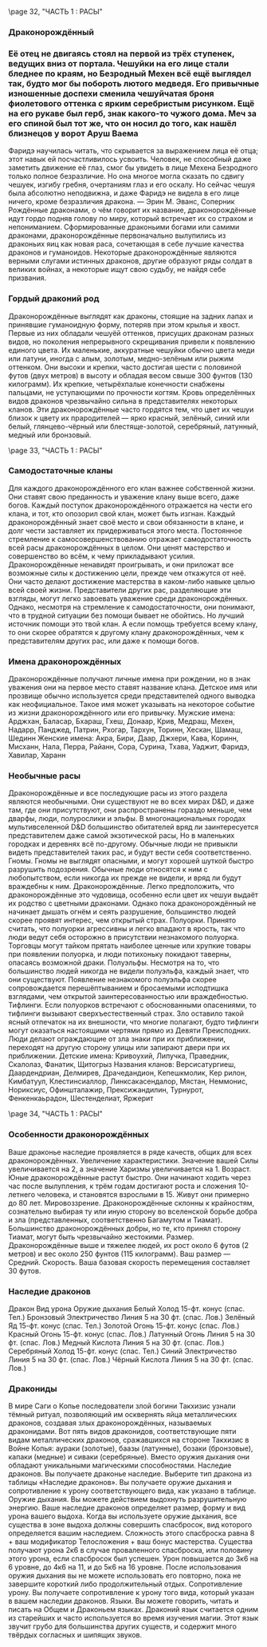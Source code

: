 <!-- TODO: formatting -->

\page 32, "ЧАСТЬ 1 : РАСЫ"
### Драконорождённый

### Её отец не двигаясь стоял на первой из трёх ступенек, ведущих вниз от портала. Чешуйки на его лице стали бледнее по краям, но Безродный Мехен всё ещё выглядел так, будто мог бы побороть лютого медведя. Его привычные изношенные доспехи сменила чешуйчатая броня фиолетового оттенка с ярким серебристым рисунком. Ещё на его рукаве был герб, знак какого-то чужого дома. Меч за его спиной был тот же, что он носил до того, как нашёл близнецов у ворот Аруш Ваема
Фаридэ научилась читать, что скрывается за выражением лица её отца; этот навык ей посчастливилось усвоить. Человек, не способный даже заметить движение её глаз, смог бы увидеть в лице Мехена Безродного только полное безразличие. Но она многое могла сказать по сдвигу чешуек, изгибу гребня, очертаниям глаз и его оскалу.
Но сейчас чешуя была абсолютно неподвижна, и даже Фаридэ не видела в его лице ничего, кроме безразличия дракона.
— Эрин М. Эванс, Соперник
Рождённые драконами, о чём говорит их название, драконорождённые идут гордо подняв голову по миру, который встречает их со страхом и непониманием. Сформированные драконьими богами или самими драконами, драконорождённые первоначально вылупились из драконьих яиц как новая раса, сочетающая в себе лучшие качества драконов и гуманоидов. Некоторые драконорождённые являются верными слугами истинных драконов, другие образуют ряды солдат в великих войнах, а некоторые ищут свою судьбу, не найдя себе призвания.

### Гордый драконий род
Драконорождённые выглядят как драконы, стоящие на задних лапах и принявшие гуманоидную форму, потеряв при этом крылья и хвост. Первые из них обладали чешуёй оттенков, присущих драконам разных видов, но поколения непрерывного скрещивания привели к появлению единого цвета. Их маленькие, аккуратные чешуйки обычно цвета меди или латуни, иногда с алым, золотым, медно-зелёным или рыжим оттенком. Они высоки и крепки, часто достигая шести с половиной футов (двух метров) в высоту и обладая весом свыше 300 фунтов (130 килограмм). Их крепкие, четырёхпалые конечности снабжены пальцами, не уступающими по прочности когтям.
Кровь определённых видов драконов чрезвычайно сильна в представителях некоторых кланов.
Эти драконорождённые часто гордятся тем, что цвет их чешуи близок к цвету их прародителей — ярко красный, зелёный, синий или белый, глянцево-чёрный или блестяще-золотой, серебряный, латунный, медный или бронзовый.

\page 33, "ЧАСТЬ 1 : РАСЫ"
### Самодостаточные кланы
Для каждого драконорождённого его клан важнее собственной жизни. Они ставят свою преданность и уважение клану выше всего, даже богов. Каждый поступок драконорождённого отражается на чести его клана, и тот, кто опозорил свой клан, может быть изгнан. Каждый драконорождённый знает своё место и свои обязанности в клане, и долг чести заставляет их придерживаться этого места.
Постоянное стремление к самосовершенствованию отражает самодостаточность всей расы драконорождённых в целом. Они ценят мастерство и совершенство во всём, к чему прикладывают усилия. Драконорождённые ненавидят проигрывать, и они приложат все возможные силы к достижению цели, прежде чем откажутся от неё. Они часто делают достижение мастерства в каком-либо навыке целью всей своей жизни. Представители других рас, разделяющие эти взгляды, могут легко завоевать уважение среди драконорождённых.
Однако, несмотря на стремление к самодостаточности, они понимают, что в трудной ситуации без помощи бывает не обойтись. Но лучший источник помощи это твой клан. А если помощь требуется всему клану, то они скорее обратятся к другому клану драконорождённых, чем к представителям других рас, или даже к помощи богов.

### Имена драконорождённых
Драконорождённые получают личные имена при рождении, но в знак уважения они на первое место ставят название клана. Детское имя или прозвище обычно используется среди представителей одного выводка как неофициальное. Такое имя может указывать на некоторое событие из жизни драконорождённого или его привычку.
Мужские имена: Арджхан, Баласар, Бхараш, Гхеш,
Донаар, Крив, Медраш, Мехен, Надарр, Панджед, Патрин, Рхогар, Тархун, Торинн, Хескан,
Шамаш, Шединн
Женские имена: Акра, Бири, Даар, Джхери, Кава,
Коринн, Мисханн, Нала, Перра, Райанн, Сора,
Сурина, Тхава, Уаджит, Фаридэ, Хавилар, Харанн

### Необычные расы
Драконорождённые и все последующие расы из этого раздела являются необычными. Они существуют не во всех мирах D&D, и даже там, где они присутствуют, они распространены гораздо меньше, чем дварфы, люди, полурослики и эльфы.
В многонациональных городах мультивселенной D&D большинство обитателей вряд ли заинтересуется представителем даже самой экзотической расы, Но в маленьких городках и деревнях всё по-другому. Обычные люди не привыкли видеть представителей таких рас, и будут вести себя соответственно.
Гномы. Гномы не выглядят опасными, и могут хорошей шуткой быстро разрушить подозрения. Обычные люди относятся к ним с любопытством, если никогда их прежде не видели, и вряд ли будут враждебны к ним.
Драконорождённые. Легко предположить, что драконорождённые это чудовища, особенно если цвет их чешуи выдаёт их родство с цветными драконами. Однако пока драконорождённый не начинает дышать огнём и сеять разрушение, большинство людей скорее проявят интерес, чем открытый страх.
Полуорки. Принято считать, что полуорки агрессивны и легко впадают в ярость, так что люди ведут себя осторожно в присутствии незнакомого полуорка. Торговцы могут тайком прятать наиболее ценные или хрупкие товары при появлении полуорка, и люди потихоньку покидают таверны, опасаясь возможной драки.
Полуэльфы. Несмотря на то, что большинство людей никогда не видели полуэльфа, каждый знает, что они существуют.
Появление незнакомого полуэльфа скорее сопровождается перешёптыванием и бросаемыми исподтишка взглядами, чем открытой заинтересованностью или враждебностью.
Тифлинги. Если полуорков встречают с обоснованными опасениями, то тифлинги вызывают сверхъестественный страх.
Зло оставило такой ясный отпечаток на их внешности, что многие полагают, будто тифлинги могут оказаться настоящими чертями прямо из Девяти Преисподних. Люди делают ограждающие от зла знаки при их приближении, переходят на другую сторону улицы или запирают двери при их приближении.
Детские имена: Кривоухий, Липучка, Праведник,
Скалолаз, Фанатик, Щитогрыз
Названия кланов: Версисатургиеш, Даардендриан,
Делмирев, Драчедандион, Кепешкмолик, Кер рилон, Кимбатуул, Клестинсиаллор, Линксакасендалор, Мястан, Неммонис, Нориксиус, Офиншталажир, Прексижандилин, Турнурот, Фенкенкаьрадон, Шестенделиат, Яржерит

\page 34, "ЧАСТЬ 1 : РАСЫ"
### Особенности драконорождённых
Ваше драконье наследие проявляется в ряде качеств, общих для всех драконорождённых.
Увеличение характеристики. Значение вашей
Силы увеличивается на 2, а значение Харизмы увеличивается на 1.
Возраст. Юные драконорождённые растут быстро. Они начинают ходить через час после вылупления, к трём годам достигают роста и сложения 10-летнего человека, и становятся взрослыми в
15. Живут они примерно до 80 лет.
Мировоззрение. Драконорождённые склонны к крайностям, сознательно выбирая ту или иную сторону во вселенской борьбе добра и зла (представленных, соответственно Багамутом и Тиамат).
Большинство драконорождённых добры, но те, кто принял сторону Тиамат, могут быть чрезвычайно жестокими.
Размер. Драконорождённые выше и тяжелее людей, их рост около 6 футов (2 метров) и вес около 250 фунтов (115 килограмм). Ваш размер —
Средний.
Скорость. Ваша базовая скорость перемещения составляет 30 футов.

### Наследие драконов
Дракон Вид урона Оружие дыхания
Белый Холод 15-фт. конус (спас. Тел.)
Бронзовый Электричество Линия 5 на 30 фт. (спас. Лов.)
Зелёный Яд 15-фт. конус (спас. Тел.)
Золотой Огонь 15-фт. конус (спас. Лов.)
Красный Огонь 15-фт. конус (спас. Лов.)
Латунный Огонь Линия 5 на 30 фт. (спас. Лов.)
Медный Кислота Линия 5 на 30 фт. (спас. Лов.)
Серебряный Холод 15-фт. конус (спас. Тел.)
Синий Электричество Линия 5 на 30 фт. (спас. Лов.)
Чёрный Кислота Линия 5 на 30 фт. (спас. Лов.)

### Дракониды
В мире Саги о Копье последователи злой богини Такхизис узнали тёмный ритуал, позволяющий им осквернять яйца металлических драконов, создавая злых драконорождённых, называемых драконидами. Вот пять видов драконидов, соответствующие пяти видам металлических драконов, сражавшихся на стороне Такхизис в Войне Копья: аураки
(золотые), баазы (латунные), бозаки (бронзовые), капаки
(медные) и сиваки (серебряные). Вместо оружия дыхания они обладают уникальными магическими способностями.
Наследие драконов. Вы получаете драконье наследие. Выберите тип дракона из таблицы
«Наследие драконов». Вы получаете оружие дыхания и сопротивление к урону соответствующего вида, как указано в таблице.
Оружие дыхания. Вы можете действием выдохнуть разрушительную энергию. Ваше наследие драконов определяет размер, форму и вид урона вашего выдоха.
Когда вы используете оружие дыхания, все существа в зоне выдоха должны совершить спасбросок, вид которого определяется вашим наследием.
Сложность этого спасброска равна 8 + ваш модификатор Телосложения + ваш бонус мастерства.
Существа получают урона 2к6 в случае проваленного спасброска, или половину этого урона, если спасбросок был успешен. Урон повышается до 3к6 на 6 уровне, до 4к6 на 11, и до 5к6 на 16 уровне.
После использования оружия дыхания вы не можете использовать его повторно, пока не завершите короткий либо продолжительный отдых.
Сопротивление урону. Вы получаете сопротивление к урону того вида, который указан в вашем наследии драконов.
Языки. Вы можете говорить, читать и писать на Общем и Драконьем языках. Драконий язык считается одним из старейших и часто используется во время изучения магии. Этот язык звучит грубо для большинства других существ, и содержит много твёрдых согласных и шипящих звуков.
